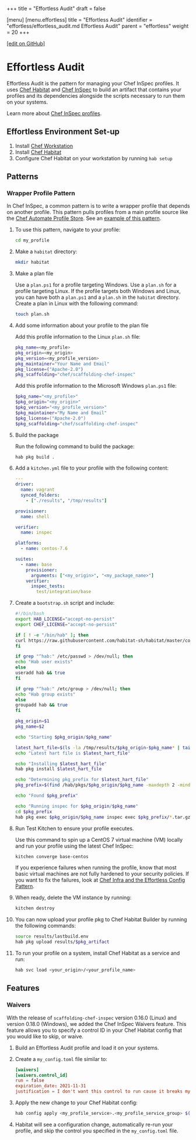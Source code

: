 +++
title = "Effortless Audit"
draft = false

[menu]
  [menu.effortless]
    title = "Effortless Audit"
    identifier = "effortless/effortless_audit.md Effortless Audit"
    parent = "effortless"
    weight = 20
+++

[\[edit on GitHub\]](https://github.com/chef/effortless/blob/master/docs-chef-io/content/effortless/effortless_audit.md)

# Effortless Audit

Effortless Audit is the pattern for managing your Chef InSpec profiles. It uses [Chef Habitat](https://www.habitat.sh/docs/) and [Chef InSpec](/inspec/) to build an artifact that contains your profiles and its dependencies alongside the scripts necessary to run them on your systems.

Learn more about [Chef InSpec profiles](/inspec/profiles/).

## Effortless Environment Set-up

1. Install [Chef Workstation](https://downloads.chef.io/chef-workstation)
1. Install [Chef Habitat](https://www.habitat.sh/docs/install-habitat/)
1. Configure Chef Habitat on your workstation by running `hab setup`

## Patterns

### Wrapper Profile Pattern

In Chef InSpec, a common pattern is to write a wrapper profile that depends on another profile. This pattern pulls profiles from a main profile source like the [Chef Automate Profile Store](https://automate.chef.io/docs/profiles/). See an [example of this pattern](https://github.com/chef/effortless/tree/master/examples/effortless_audit).

1. To use this pattern, navigate to your profile:

   ```bash
   cd my_profile
   ```

1. Make a `habitat` directory:

   ```bash
   mkdir habitat
   ```

1. Make a plan file

   Use a `plan.ps1` for a profile targeting Windows. Use a `plan.sh` for a profile targeting Linux. If the profile targets both Windows and Linux, you can have both a `plan.ps1` and a `plan.sh` in the `habitat` directory. Create a plan in Linux with the following command:

   ```bash
   touch plan.sh
   ```

1. Add some information about your profile to the plan file

   Add this profile information to the Linux `plan.sh` file:

   ```bash
   pkg_name=<my_profile>
   pkg_origin=<my_origin>
   pkg_version=<my_profile_version>
   pkg_maintainer="Your Name and Email"
   pkg_license=("Apache-2.0")
   pkg_scaffolding="chef/scaffolding-chef-inspec"
   ```

   Add this profile information to the Microsoft Windows `plan.ps1` file:

   ```powershell
   $pkg_name="<my_profile>"
   $pkg_origin="<my_origin>"
   $pkg_version="<my_profile_version>"
   $pkg_maintainer="My Name and Email"
   $pkg_license=("Apache-2.0")
   $pkg_scaffolding="chef/scaffolding-chef-inspec"
   ```

1. Build the package

   Run the following command to build the package:

   ```bash
   hab pkg build .
   ```

1. Add a `kitchen.yml` file to your profile with the following content:

   ```yml
   ---
   driver:
     name: vagrant
     synced_folders:
       - ["./results", "/tmp/results"]

   provisioner:
     name: shell

   verifier:
     name: inspec

   platforms:
     - name: centos-7.6

   suites:
     - name: base
       provisioner:
         arguments: ["<my_origin>", "<my_package_name>"]
       verifier:
         inspec_tests:
           test/integration/base
   ```

1. Create a `bootstrap.sh` script and include:

   ```bash
   #!/bin/bash
   export HAB_LICENSE="accept-no-persist"
   export CHEF_LICENSE="accept-no-persist"

   if [ ! -e "/bin/hab" ]; then
   curl https://raw.githubusercontent.com/habitat-sh/habitat/master/components/hab/install.sh | sudo bash
   fi

   if grep "^hab:" /etc/passwd > /dev/null; then
   echo "Hab user exists"
   else
   useradd hab && true
   fi

   if grep "^hab:" /etc/group > /dev/null; then
   echo "Hab group exists"
   else
   groupadd hab && true
   fi

   pkg_origin=$1
   pkg_name=$2

   echo "Starting $pkg_origin/$pkg_name"

   latest_hart_file=$(ls -la /tmp/results/$pkg_origin-$pkg_name* | tail -n 1 | cut -d " " -f 9)
   echo "Latest hart file is $latest_hart_file"

   echo "Installing $latest_hart_file"
   hab pkg install $latest_hart_file

   echo "Determining pkg_prefix for $latest_hart_file"
   pkg_prefix=$(find /hab/pkgs/$pkg_origin/$pkg_name -maxdepth 2 -mindepth 2 | sort | tail -n 1)

   echo "Found $pkg_prefix"

   echo "Running inspec for $pkg_origin/$pkg_name"
   cd $pkg_prefix
   hab pkg exec $pkg_origin/$pkg_name inspec exec $pkg_prefix/*.tar.gz
   ```

1. Run Test Kitchen to ensure your profile executes.

   Use this command to spin up a CentOS 7 virtual machine (VM) locally and run your profile using the latest Chef InSpec:

   ```bash
   kitchen converge base-centos
   ```

   If you experience failures when running the profile, know that most basic virtual machines are not fully hardened to your security policies. If you want to fix the failures, look at [Chef Infra and the Effortless Config Pattern](effortless-config.md).

1. When ready, delete the VM instance by running:

   ```bash
   kitchen destroy
   ```

1. You can now upload your profile pkg to Chef Habitat Builder by running the following commands:

   ```bash
   source results/lastbuild.env
   hab pkg upload results/$pkg_artifact
   ```

1. To run your profile on a system, install Chef Habitat as a service and run:

   ```bash
   hab svc load <your_origin>/<your_profile_name>
   ```

## Features

### Waivers

With the release of `scaffolding-chef-inspec` version 0.16.0 (Linux) and version 0.18.0 (Windows), we added the Chef InSpec Waivers feature. This feature allows you to specify a control ID in your Chef Habitat config that you would like to skip, or waive.

1. Build an Effortless Audit profile and load it on your systems.
1. Create a `my_config.toml` file similar to:

   ```toml
   [waivers]
   [waivers.control_id]
   run = false
   expiration_date: 2021-11-31
   justification = I don't want this control to run cause it breaks my app
   ```

1. Apply the new change to your Chef Habitat config:

   ```bash
   hab config apply <my_profile_service>.<my_profile_service_group> $(date +'%s') <my_config.toml>
   ```

1. Habitat will see a configuration change, automatically re-run your profile, and skip the control you specified in the `my_config.toml` file.

